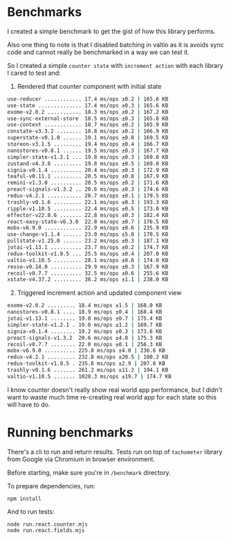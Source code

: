 # Benchmarks
I created a simple benchmark to get the gist of how this library performs.

Also one thing to note is that I disabled batching in valtio as it is avoids sync code and cannot really be benchmarked in a way we can test it.

So I created a simple `counter state` with `increment action` with each library I cared to test and:

1. Rendered that counter component with initial state
```sh
use-reducer ............ 17.4 ms/ops ±0.2 | 165.6 KB
use-state .............. 17.4 ms/ops ±0.3 | 165.6 KB
exome-v2.0.2 ........... 18.3 ms/ops ±0.2 | 167.2 KB
use-sync-external-store  18.5 ms/ops ±0.3 | 165.8 KB
use-context ............ 18.7 ms/ops ±0.2 | 165.9 KB
constate-v3.3.2 ........ 18.8 ms/ops ±0.2 | 166.9 KB
superstate-v0.1.0 ...... 19.1 ms/ops ±0.8 | 169.5 KB
storeon-v3.1.5 ......... 19.4 ms/ops ±0.4 | 166.7 KB
nanostores-v0.8.1 ...... 19.5 ms/ops ±0.3 | 167.7 KB
simpler-state-v1.2.1 ... 19.8 ms/ops ±0.3 | 169.0 KB
zustand-v4.3.8 ......... 19.8 ms/ops ±0.5 | 169.0 KB
signia-v0.1.4 .......... 20.4 ms/ops ±0.3 | 172.9 KB
teaful-v0.11.1 ......... 20.5 ms/ops ±0.8 | 167.9 KB
remini-v1.3.0 .......... 20.5 ms/ops ±0.2 | 171.6 KB
preact-signals-v1.3.2 .. 20.6 ms/ops ±0.3 | 174.6 KB
redux-v4.2.1 ........... 20.7 ms/ops ±0.1 | 179.5 KB
trashly-v0.1.6 ......... 22.1 ms/ops ±0.3 | 193.3 KB
ripple-v1.10.5 ......... 22.4 ms/ops ±0.5 | 173.0 KB
effector-v22.8.6 ....... 22.8 ms/ops ±0.3 | 182.4 KB
react-easy-state-v6.3.0  22.8 ms/ops ±0.7 | 176.5 KB
mobx-v6.9.0 ............ 22.9 ms/ops ±0.6 | 235.9 KB
use-change-v1.1.4 ...... 23.0 ms/ops ±5.8 | 170.5 KB
pullstate-v1.25.0 ...... 23.2 ms/ops ±0.3 | 187.1 KB
jotai-v1.13.1 .......... 23.7 ms/ops ±0.2 | 174.7 KB
redux-toolkit-v1.9.5 ... 25.5 ms/ops ±0.4 | 207.0 KB
valtio-v1.10.5 ......... 28.1 ms/ops ±0.6 | 174.0 KB
resso-v0.14.0 .......... 29.9 ms/ops ±0.3 | 167.9 KB
recoil-v0.7.7 .......... 32.5 ms/ops ±0.6 | 255.6 KB
xstate-v4.37.2 ......... 36.2 ms/ops ±1.1 | 238.0 KB
```

2. Triggered increment action and updated component view
```sh
exome-v2.0.2 ......... 18.4 ms/ops ±1.5 | 168.0 KB
nanostores-v0.8.1 .... 18.9 ms/ops ±0.4 | 168.4 KB
jotai-v1.13.1 ........ 19.0 ms/ops ±0.7 | 175.4 KB
simpler-state-v1.2.1 . 19.0 ms/ops ±1.2 | 169.7 KB
signia-v0.1.4 ........ 19.2 ms/ops ±0.3 | 173.6 KB
preact-signals-v1.3.2  20.6 ms/ops ±4.8 | 175.3 KB
recoil-v0.7.7 ........ 22.0 ms/ops ±0.1 | 256.3 KB
mobx-v6.9.0 .......... 225.8 ms/ops ±4.0 | 236.6 KB
redux-v4.2.1 ......... 232.8 ms/ops ±20.5 | 180.3 KB
redux-toolkit-v1.9.5 . 235.8 ms/ops ±2.9 | 207.8 KB
trashly-v0.1.6 ....... 261.2 ms/ops ±11.2 | 194.1 KB
valtio-v1.10.5 ....... 1020.3 ms/ops ±19.7 | 174.7 KB
```

<!-- _Note: **Less is better**_ -->

I know counter doesn't really show real world app performance, but I didn't want to waste much time re-creating real world app for each state so this will have to do.

# Running benchmarks
There's a cli to run and return results. Tests run on top of `tachometer` library from Google via Chromium in browser environment.

Before starting, make sure you're in `/benchmark` directory.

To prepare dependencies, run:
```
npm install
```

And to run tests:
```
node run.react.counter.mjs
node run.react.fields.mjs
```
